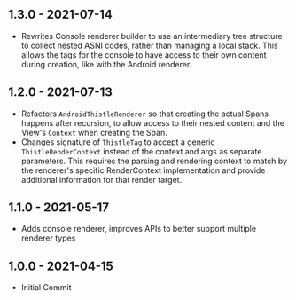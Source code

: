 ## 1.3.0 - 2021-07-14

- Rewrites Console renderer builder to use an intermediary tree structure to collect nested ASNI codes, rather than 
    managing a local stack. This allows the tags for the console to have access to their own content during creation, 
    like with the Android renderer.

## 1.2.0 - 2021-07-13

- Refactors `AndroidThistleRenderer` so that creating the actual Spans happens after recursion, to allow access to 
    their nested content and the View's `Context` when creating the Span.
- Changes signature of `ThistleTag` to accept a generic `ThistleRenderContext` instead of the context and args as 
    separate parameters. This requires the parsing and rendering context to match by the renderer's specific 
    RenderContext implementation and provide additional information for that render target.

## 1.1.0 - 2021-05-17

- Adds console renderer, improves APIs to better support multiple renderer types

## 1.0.0 - 2021-04-15

- Initial Commit

